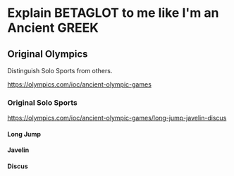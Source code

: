 # Explain BETAGLOT to me like I'm an Ancient GREEK

## Original Olympics

Distinguish Solo Sports from others.

<https://olympics.com/ioc/ancient-olympic-games>

### Original Solo Sports

<https://olympics.com/ioc/ancient-olympic-games/long-jump-javelin-discus>

#### Long Jump

#### Javelin

#### Discus